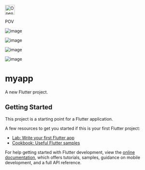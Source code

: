 <a href="https://idx.google.com/import?url=https://github.com/iyungrozy/simple-Flask-ebank-android-flutter">
  <img height="32" alt="Open in IDX" src="https://cdn.idx.dev/btn/open_dark_32.svg">
</a>

POV



![image](https://github.com/user-attachments/assets/338ce352-7214-47e3-8ab8-dd0d92830085)

![image](https://github.com/user-attachments/assets/6f5252af-1599-43e7-8f5b-6591ed374ce5)

![image](https://github.com/user-attachments/assets/5923f059-fb0c-4c03-b0b6-0693e572e4c6)

![image](https://github.com/user-attachments/assets/355188d1-c7d6-4299-98aa-6795277dc774)


# myapp

A new Flutter project.

## Getting Started

This project is a starting point for a Flutter application.

A few resources to get you started if this is your first Flutter project:

- [Lab: Write your first Flutter app](https://docs.flutter.dev/get-started/codelab)
- [Cookbook: Useful Flutter samples](https://docs.flutter.dev/cookbook)

For help getting started with Flutter development, view the
[online documentation](https://docs.flutter.dev/), which offers tutorials,
samples, guidance on mobile development, and a full API reference.
